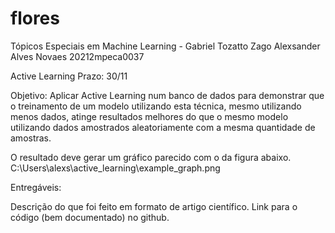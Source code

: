 # flores

Tópicos Especiais em Machine Learning - Gabriel Tozatto Zago Alexsander Alves Novaes 20212mpeca0037

Active Learning Prazo: 30/11

Objetivo: Aplicar Active Learning num banco de dados para demonstrar que o treinamento de um modelo utilizando esta técnica, mesmo utilizando menos dados, atinge resultados melhores do que o mesmo modelo utilizando dados amostrados aleatoriamente com a mesma quantidade de amostras.

O resultado deve gerar um gráfico parecido com o da figura abaixo. C:\Users\alexs\active_learning\example_graph.png

Entregáveis:

Descrição do que foi feito em formato de artigo científico. Link para o código (bem documentado) no github.
